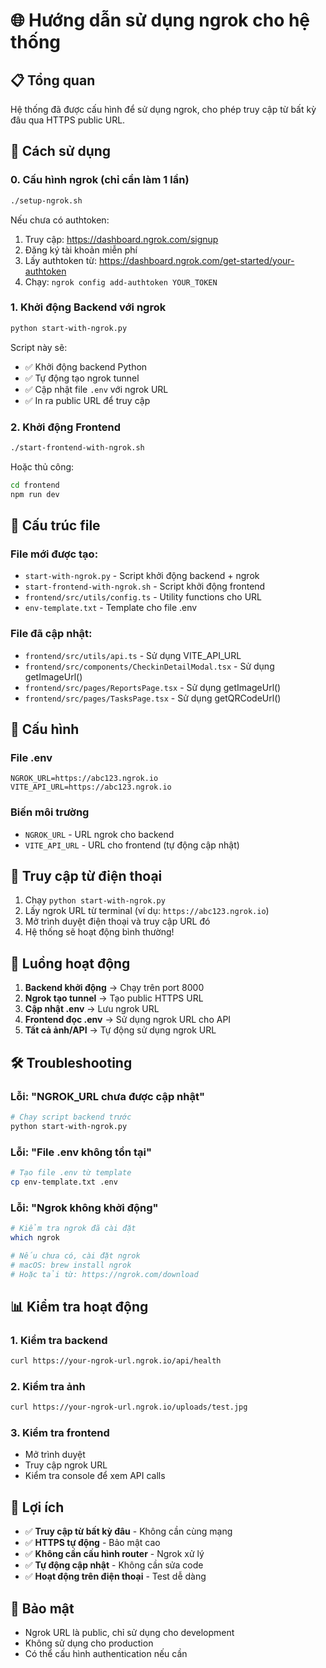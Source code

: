 # 🌐 Hướng dẫn sử dụng ngrok cho hệ thống

## 📋 Tổng quan
Hệ thống đã được cấu hình để sử dụng ngrok, cho phép truy cập từ bất kỳ đâu qua HTTPS public URL.

## 🚀 Cách sử dụng

### 0. Cấu hình ngrok (chỉ cần làm 1 lần)
```bash
./setup-ngrok.sh
```

Nếu chưa có authtoken:
1. Truy cập: https://dashboard.ngrok.com/signup
2. Đăng ký tài khoản miễn phí
3. Lấy authtoken từ: https://dashboard.ngrok.com/get-started/your-authtoken
4. Chạy: `ngrok config add-authtoken YOUR_TOKEN`

### 1. Khởi động Backend với ngrok
```bash
python start-with-ngrok.py
```

Script này sẽ:
- ✅ Khởi động backend Python
- ✅ Tự động tạo ngrok tunnel
- ✅ Cập nhật file `.env` với ngrok URL
- ✅ In ra public URL để truy cập

### 2. Khởi động Frontend
```bash
./start-frontend-with-ngrok.sh
```

Hoặc thủ công:
```bash
cd frontend
npm run dev
```

## 📁 Cấu trúc file

### File mới được tạo:
- `start-with-ngrok.py` - Script khởi động backend + ngrok
- `start-frontend-with-ngrok.sh` - Script khởi động frontend
- `frontend/src/utils/config.ts` - Utility functions cho URL
- `env-template.txt` - Template cho file .env

### File đã cập nhật:
- `frontend/src/utils/api.ts` - Sử dụng VITE_API_URL
- `frontend/src/components/CheckinDetailModal.tsx` - Sử dụng getImageUrl()
- `frontend/src/pages/ReportsPage.tsx` - Sử dụng getImageUrl()
- `frontend/src/pages/TasksPage.tsx` - Sử dụng getQRCodeUrl()

## 🔧 Cấu hình

### File .env
```env
NGROK_URL=https://abc123.ngrok.io
VITE_API_URL=https://abc123.ngrok.io
```

### Biến môi trường
- `NGROK_URL` - URL ngrok cho backend
- `VITE_API_URL` - URL cho frontend (tự động cập nhật)

## 📱 Truy cập từ điện thoại

1. Chạy `python start-with-ngrok.py`
2. Lấy ngrok URL từ terminal (ví dụ: `https://abc123.ngrok.io`)
3. Mở trình duyệt điện thoại và truy cập URL đó
4. Hệ thống sẽ hoạt động bình thường!

## 🔄 Luồng hoạt động

1. **Backend khởi động** → Chạy trên port 8000
2. **Ngrok tạo tunnel** → Tạo public HTTPS URL
3. **Cập nhật .env** → Lưu ngrok URL
4. **Frontend đọc .env** → Sử dụng ngrok URL cho API
5. **Tất cả ảnh/API** → Tự động sử dụng ngrok URL

## 🛠️ Troubleshooting

### Lỗi: "NGROK_URL chưa được cập nhật"
```bash
# Chạy script backend trước
python start-with-ngrok.py
```

### Lỗi: "File .env không tồn tại"
```bash
# Tạo file .env từ template
cp env-template.txt .env
```

### Lỗi: "Ngrok không khởi động"
```bash
# Kiểm tra ngrok đã cài đặt
which ngrok

# Nếu chưa có, cài đặt ngrok
# macOS: brew install ngrok
# Hoặc tải từ: https://ngrok.com/download
```

## 📊 Kiểm tra hoạt động

### 1. Kiểm tra backend
```bash
curl https://your-ngrok-url.ngrok.io/api/health
```

### 2. Kiểm tra ảnh
```bash
curl https://your-ngrok-url.ngrok.io/uploads/test.jpg
```

### 3. Kiểm tra frontend
- Mở trình duyệt
- Truy cập ngrok URL
- Kiểm tra console để xem API calls

## 🎯 Lợi ích

- ✅ **Truy cập từ bất kỳ đâu** - Không cần cùng mạng
- ✅ **HTTPS tự động** - Bảo mật cao
- ✅ **Không cần cấu hình router** - Ngrok xử lý
- ✅ **Tự động cập nhật** - Không cần sửa code
- ✅ **Hoạt động trên điện thoại** - Test dễ dàng

## 🔐 Bảo mật

- Ngrok URL là public, chỉ sử dụng cho development
- Không sử dụng cho production
- Có thể cấu hình authentication nếu cần
